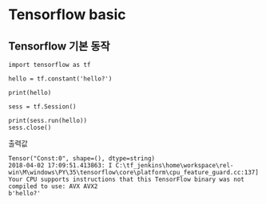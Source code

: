# Tensorflow basic
## Tensorflow 기본 동작

<pre><code>import tensorflow as tf

hello = tf.constant('hello?')

print(hello)

sess = tf.Session()

print(sess.run(hello))
sess.close()
</code></pre>

출력값
<pre><code>Tensor("Const:0", shape=(), dtype=string)
2018-04-02 17:09:51.413863: I C:\tf_jenkins\home\workspace\rel-win\M\windows\PY\35\tensorflow\core\platform\cpu_feature_guard.cc:137] Your CPU supports instructions that this TensorFlow binary was not compiled to use: AVX AVX2
b'hello?'
</code></pre>
